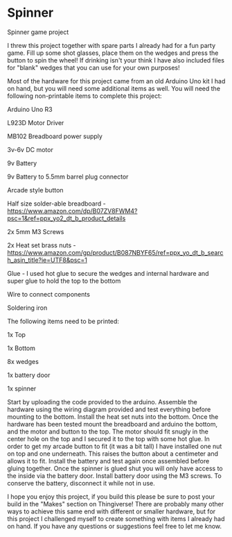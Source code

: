 # Spinner
Spinner game project


I threw this project together with spare parts I already had for a fun party game. Fill up some shot glasses, place them on the wedges and press the button to spin the wheel! If drinking isn't your think I have also included files for "blank" wedges that you can use for your own purposes!



Most of the hardware for this project came from an old Arduino Uno kit I had on hand, but you will need some additional items as well. You will need the following non-printable items to complete this project:


Arduino Uno R3

L923D Motor Driver

MB102 Breadboard power supply

3v-6v DC motor

9v Battery

9v Battery to 5.5mm barrel plug connector

Arcade style button

Half size solder-able breadboard - https://www.amazon.com/dp/B07ZV8FWM4?psc=1&ref=ppx_yo2_dt_b_product_details

2x 5mm M3 Screws

2x Heat set brass nuts - https://www.amazon.com/gp/product/B087NBYF65/ref=ppx_yo_dt_b_search_asin_title?ie=UTF8&psc=1

Glue - I used hot glue to secure the wedges and internal hardware and super glue to hold the top to the bottom

Wire to connect components

Soldering iron


The following items need to be printed:


1x Top

1x Bottom

8x wedges

1x battery door

1x spinner




Start by uploading the code provided to the arduino. Assemble the hardware using the wiring diagram provided and test everything before mounting to the bottom. Install the heat set nuts into the bottom. Once the hardware has been tested mount the breadboard and arduino the bottom, and the motor and button to the top. The motor should fit snugly in the center hole on the top and I secured it to the top with some hot glue. In order to get my arcade button to fit (it was a bit tall) I have installed one nut on top and one underneath. This raises the button about a centimeter and allows it to fit. Install the battery and test again once assembled before gluing together. Once the spinner is glued shut you will only have access to the inside via the battery door. Install battery door using the M3 screws. To conserve the battery, disconnect it while not in use.


I hope you enjoy this project, if you build this please be sure to post your build in the "Makes" section on Thingiverse! There are probably many other ways to achieve this same end with different or smaller hardware, but for this project I challenged myself to create something with items I already had on hand. If you have any questions or suggestions feel free to let me know.






